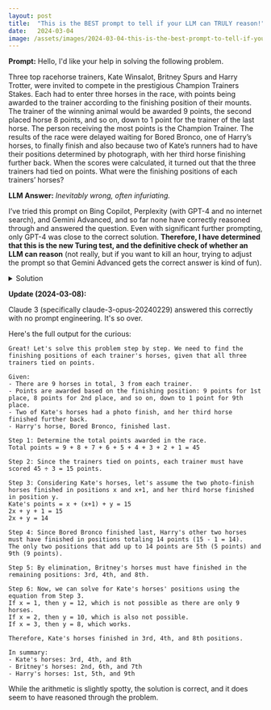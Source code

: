 ```yaml
---
layout: post
title:  "This is the BEST prompt to tell if your LLM can TRULY reason!"
date:   2024-03-04
image: /assets/images/2024-03-04-this-is-the-best-prompt-to-tell-if-your-llm-can-truly-reason/soy.jpeg
---
```


**Prompt:**
Hello, I'd like your help in solving the following problem.

Three top racehorse trainers, Kate Winsalot, Britney Spurs and Harry Trotter, were invited to compete in the prestigious Champion Trainers Stakes.
Each had to enter three horses in the race, with points being awarded to the trainer according to the finishing position of their mounts. The trainer of the winning animal would be awarded 9 points, the second placed horse 8 points, and so on, down to 1 point for the trainer of the last horse. The person receiving the most points is the Champion Trainer.
The results of the race were delayed waiting for Bored Bronco, one of Harry’s horses, to finally finish and also because two of Kate’s runners had to have their positions determined by photograph, with her third horse finishing further back.
When the scores were calculated, it turned out that the three trainers had tied on points.
What were the finishing positions of each trainers’ horses?

**LLM Answer:**
*Inevitably wrong, often infuriating.*

I’ve tried this prompt on Bing Copilot, Perplexity (with GPT-4 and no internet search), and Gemini Advanced, and so far none have correctly reasoned through and answered the question. Even with significant further prompting, only GPT-4 was close to the correct solution. **Therefore, I have determined that this is the new Turing test, and the definitive check of whether an LLM can reason** (not really, but if you want to kill an hour, trying to adjust the prompt so that Gemini Advanced gets the correct answer is kind of fun).

<details>
  <summary>Solution</summary>
  H, B, K, K, H, B, B, K, H
</details>

**Update (2024-03-08):**

Claude 3 (specifically claude-3-opus-20240229) answered this correctly with no prompt engineering. It's so over.

Here's the full output for the curious:

```
Great! Let's solve this problem step by step. We need to find the finishing positions of each trainer's horses, given that all three trainers tied on points.

Given:
- There are 9 horses in total, 3 from each trainer.
- Points are awarded based on the finishing position: 9 points for 1st place, 8 points for 2nd place, and so on, down to 1 point for 9th place.
- Two of Kate's horses had a photo finish, and her third horse finished further back.
- Harry's horse, Bored Bronco, finished last.

Step 1: Determine the total points awarded in the race.
Total points = 9 + 8 + 7 + 6 + 5 + 4 + 3 + 2 + 1 = 45

Step 2: Since the trainers tied on points, each trainer must have scored 45 ÷ 3 = 15 points.

Step 3: Considering Kate's horses, let's assume the two photo-finish horses finished in positions x and x+1, and her third horse finished in position y.
Kate's points = x + (x+1) + y = 15
2x + y + 1 = 15
2x + y = 14

Step 4: Since Bored Bronco finished last, Harry's other two horses must have finished in positions totaling 14 points (15 - 1 = 14).
The only two positions that add up to 14 points are 5th (5 points) and 9th (9 points).

Step 5: By elimination, Britney's horses must have finished in the remaining positions: 3rd, 4th, and 8th.

Step 6: Now, we can solve for Kate's horses' positions using the equation from Step 3.
If x = 1, then y = 12, which is not possible as there are only 9 horses.
If x = 2, then y = 10, which is also not possible.
If x = 3, then y = 8, which works.

Therefore, Kate's horses finished in 3rd, 4th, and 8th positions.

In summary:
- Kate's horses: 3rd, 4th, and 8th
- Britney's horses: 2nd, 6th, and 7th
- Harry's horses: 1st, 5th, and 9th
```

While the arithmetic is slightly spotty, the solution is correct, and it does seem to have reasoned through the problem.
